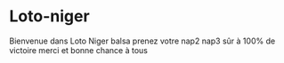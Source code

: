 # Loto-niger
Bienvenue dans Loto Niger balsa prenez votre nap2 nap3 sûr à 100% de victoire merci et bonne chance à tous
